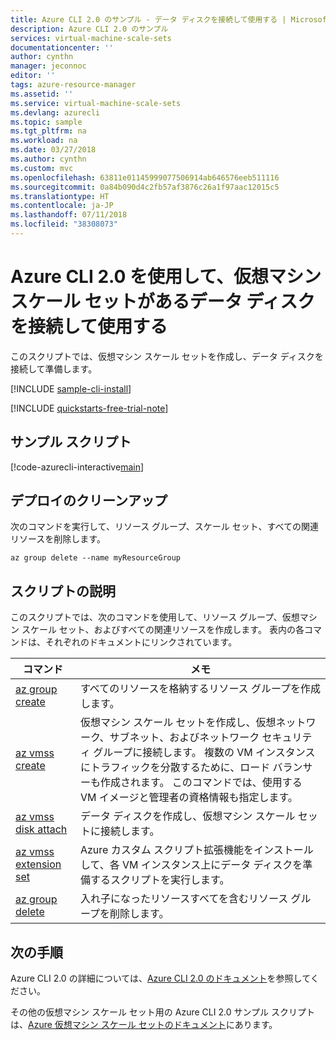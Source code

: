 ```yaml
---
title: Azure CLI 2.0 のサンプル - データ ディスクを接続して使用する | Microsoft Docs
description: Azure CLI 2.0 のサンプル
services: virtual-machine-scale-sets
documentationcenter: ''
author: cynthn
manager: jeconnoc
editor: ''
tags: azure-resource-manager
ms.assetid: ''
ms.service: virtual-machine-scale-sets
ms.devlang: azurecli
ms.topic: sample
ms.tgt_pltfrm: na
ms.workload: na
ms.date: 03/27/2018
ms.author: cynthn
ms.custom: mvc
ms.openlocfilehash: 63811e01145999077506914ab646576eeb511116
ms.sourcegitcommit: 0a84b090d4c2fb57af3876c26a1f97aac12015c5
ms.translationtype: HT
ms.contentlocale: ja-JP
ms.lasthandoff: 07/11/2018
ms.locfileid: "38308073"
---
```

# <a name="attach-and-use-data-disks-with-a-virtual-machine-scale-set-with-the-azure-cli-20"></a>Azure CLI 2.0 を使用して、仮想マシン スケール セットがあるデータ ディスクを接続して使用する
このスクリプトでは、仮想マシン スケール セットを作成し、データ ディスクを接続して準備します。

[!INCLUDE [sample-cli-install](../../../includes/sample-cli-install.md)]

[!INCLUDE [quickstarts-free-trial-note](../../../includes/quickstarts-free-trial-note.md)]

## <a name="sample-script"></a>サンプル スクリプト
[!code-azurecli-interactive[main](../../../cli_scripts/virtual-machine-scale-sets/use-data-disks/use-data-disks.sh "Create a virtual machine scale set with data disks")]

## <a name="clean-up-deployment"></a>デプロイのクリーンアップ
次のコマンドを実行して、リソース グループ、スケール セット、すべての関連リソースを削除します。

```azurecli-interactive
az group delete --name myResourceGroup
```

## <a name="script-explanation"></a>スクリプトの説明
このスクリプトでは、次のコマンドを使用して、リソース グループ、仮想マシン スケール セット、およびすべての関連リソースを作成します。 表内の各コマンドは、それぞれのドキュメントにリンクされています。

| コマンド | メモ |
|---|---|
| [az group create](/cli/azure/ad/group#az_ad_group_create) | すべてのリソースを格納するリソース グループを作成します。 |
| [az vmss create](/cli/azure/vmss#az_vmss_create) | 仮想マシン スケール セットを作成し、仮想ネットワーク、サブネット、およびネットワーク セキュリティ グループに接続します。 複数の VM インスタンスにトラフィックを分散するために、ロード バランサーも作成されます。 このコマンドでは、使用する VM イメージと管理者の資格情報も指定します。  |
| [az vmss disk attach](/cli/azure/vmss/disk#az_vmss_disk_attach) | データ ディスクを作成し、仮想マシン スケール セットに接続します。 |
| [az vmss extension set](/cli/azure/vmss/extension#az_vmss_extension_set) | Azure カスタム スクリプト拡張機能をインストールして、各 VM インスタンス上にデータ ディスクを準備するスクリプトを実行します。 |
| [az group delete](/cli/azure/ad/group#delete) | 入れ子になったリソースすべてを含むリソース グループを削除します。 |

## <a name="next-steps"></a>次の手順
Azure CLI 2.0 の詳細については、[Azure CLI 2.0 のドキュメント](https://docs.microsoft.com/cli/azure/overview)を参照してください。

その他の仮想マシン スケール セット用の Azure CLI 2.0 サンプル スクリプトは、[Azure 仮想マシン スケール セットのドキュメント](../cli-samples.md)にあります。